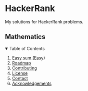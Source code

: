 # HackerRank
My solutions for HackerRank problems.


## Mathematics
<details open="open">
  <summary>Table of Contents</summary>
  <ol>
    <li><a href="https://www.hackerrank.com/challenges/easy-sum/problem?h_r=internal-search">Easy sum (Easy)</a></li>
    <li><a href="#roadmap">Roadmap</a></li>
    <li><a href="#contributing">Contributing</a></li>
    <li><a href="#license">License</a></li>
    <li><a href="#contact">Contact</a></li>
    <li><a href="#acknowledgements">Acknowledgements</a></li>
  </ol>
</details>
